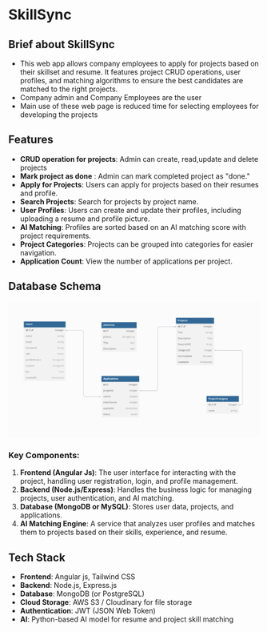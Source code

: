 # SkillSync

## Brief about SkillSync
- This web app allows company employees to apply for projects based on their skillset and resume. It features project CRUD operations, user profiles, and matching algorithms to ensure the best candidates are matched to the right projects.
- Company admin and Company Employees are the user 
- Main use of these web page is reduced time for selecting employees for developing the projects

## Features
- **CRUD operation for projects**: Admin can create, read,update and delete projects
- **Mark project as done** : Admin can mark completed project as "done."
- **Apply for Projects**: Users can apply for projects based on their resumes and profile.
- **Search Projects**: Search for projects by project name.
- **User Profiles**: Users can create and update their profiles, including uploading a resume and profile picture.
- **AI Matching**: Profiles are sorted based on an AI matching score with project requirements.
- **Project Categories**: Projects can be grouped into categories for easier navigation.
- **Application Count**: View the number of applications per project.


## Database Schema  
![Alt text](https://github.com/Rohangambig/SkillSync/blob/main/Schema%20Representation.png)

### Key Components:
1. **Frontend (Angular Js)**: The user interface for interacting with the project, handling user registration, login, and profile management.
2. **Backend (Node.js/Express)**: Handles the business logic for managing projects, user authentication, and AI matching.
3. **Database (MongoDB or MySQL)**: Stores user data, projects, and applications.
4. **AI Matching Engine**: A service that analyzes user profiles and matches them to projects based on their skills, experience, and resume.

## Tech Stack
- **Frontend**: Angular js, Tailwind CSS
- **Backend**: Node.js, Express.js
- **Database**: MongoDB (or PostgreSQL)
- **Cloud Storage**: AWS S3 / Cloudinary for file storage
- **Authentication**: JWT (JSON Web Token)
- **AI**: Python-based AI model for resume and project skill matching
